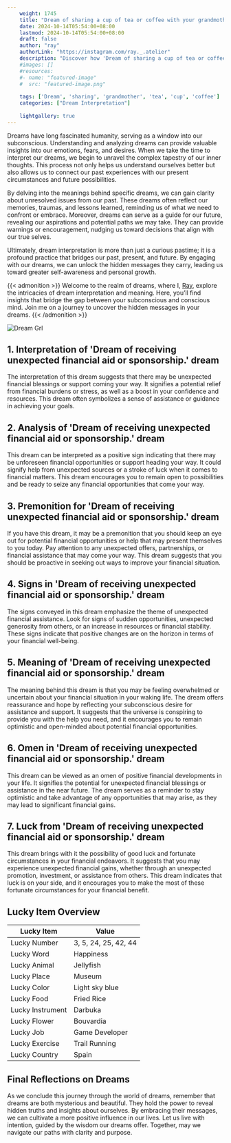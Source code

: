 ```yaml
---
    weight: 1745
    title: "Dream of sharing a cup of tea or coffee with your grandmother."  # Assuming 'title' column exists
    date: 2024-10-14T05:54:00+08:00
    lastmod: 2024-10-14T05:54:00+08:00
    draft: false
    author: "ray"
    authorLink: "https://instagram.com/ray._.atelier"
    description: "Discover how 'Dream of sharing a cup of tea or coffee with your grandmother.' can interpret your future and uncover its significant meanings in your life."
    #images: []
    #resources:
    #- name: "featured-image"
    #  src: "featured-image.png"
    
    tags: ['Dream', 'sharing', 'grandmother', 'tea', 'cup', 'coffee']
    categories: ["Dream Interpretation"]
    
    lightgallery: true
---
```

    
Dreams have long fascinated humanity, serving as a window into our subconscious. Understanding and analyzing dreams can provide valuable insights into our emotions, fears, and desires. When we take the time to interpret our dreams, we begin to unravel the complex tapestry of our inner thoughts. This process not only helps us understand ourselves better but also allows us to connect our past experiences with our present circumstances and future possibilities.

By delving into the meanings behind specific dreams, we can gain clarity about unresolved issues from our past. These dreams often reflect our memories, traumas, and lessons learned, reminding us of what we need to confront or embrace. Moreover, dreams can serve as a guide for our future, revealing our aspirations and potential paths we may take. They can provide warnings or encouragement, nudging us toward decisions that align with our true selves.

Ultimately, dream interpretation is more than just a curious pastime; it is a profound practice that bridges our past, present, and future. By engaging with our dreams, we can unlock the hidden messages they carry, leading us toward greater self-awareness and personal growth.

{{< admonition >}}
Welcome to the realm of dreams, where I, [Ray](https://instagram.com/ray._.atelier), explore the intricacies of dream interpretation and meaning. Here, you’ll find insights that bridge the gap between your subconscious and conscious mind. Join me on a journey to uncover the hidden messages in your dreams.
{{< /admonition >}}

![Dream Grl](https://cdn.pixabay.com/photo/2017/11/02/03/35/gothic-2910057_1280.jpg "Dream Grl")

## 1. Interpretation of 'Dream of receiving unexpected financial aid or sponsorship.' dream
 The interpretation of this dream suggests that there may be unexpected financial blessings or support coming your way. It signifies a potential relief from financial burdens or stress, as well as a boost in your confidence and resources. This dream often symbolizes a sense of assistance or guidance in achieving your goals.

## 2. Analysis of 'Dream of receiving unexpected financial aid or sponsorship.' dream
 This dream can be interpreted as a positive sign indicating that there may be unforeseen financial opportunities or support heading your way. It could signify help from unexpected sources or a stroke of luck when it comes to financial matters. This dream encourages you to remain open to possibilities and be ready to seize any financial opportunities that come your way.

## 3. Premonition for 'Dream of receiving unexpected financial aid or sponsorship.' dream
 If you have this dream, it may be a premonition that you should keep an eye out for potential financial opportunities or help that may present themselves to you today. Pay attention to any unexpected offers, partnerships, or financial assistance that may come your way. This dream suggests that you should be proactive in seeking out ways to improve your financial situation.

## 4. Signs in 'Dream of receiving unexpected financial aid or sponsorship.' dream
 The signs conveyed in this dream emphasize the theme of unexpected financial assistance. Look for signs of sudden opportunities, unexpected generosity from others, or an increase in resources or financial stability. These signs indicate that positive changes are on the horizon in terms of your financial well-being.

## 5. Meaning of 'Dream of receiving unexpected financial aid or sponsorship.' dream
 The meaning behind this dream is that you may be feeling overwhelmed or uncertain about your financial situation in your waking life. The dream offers reassurance and hope by reflecting your subconscious desire for assistance and support. It suggests that the universe is conspiring to provide you with the help you need, and it encourages you to remain optimistic and open-minded about potential financial opportunities.

## 6. Omen in 'Dream of receiving unexpected financial aid or sponsorship.' dream
 This dream can be viewed as an omen of positive financial developments in your life. It signifies the potential for unexpected financial blessings or assistance in the near future. The dream serves as a reminder to stay optimistic and take advantage of any opportunities that may arise, as they may lead to significant financial gains.

## 7. Luck from 'Dream of receiving unexpected financial aid or sponsorship.' dream
 This dream brings with it the possibility of good luck and fortunate circumstances in your financial endeavors. It suggests that you may experience unexpected financial gains, whether through an unexpected promotion, investment, or assistance from others. This dream indicates that luck is on your side, and it encourages you to make the most of these fortunate circumstances for your financial benefit.

## Lucky Item Overview
| Lucky Item          | Value              |
|---------------|--------------------|
| Lucky Number        | 3, 5, 24, 25, 42, 44  |
| Lucky Word          | Happiness |
| Lucky Animal        | Jellyfish |
| Lucky Place         | Museum     |
| Lucky Color         | Light sky blue     |
| Lucky Food          | Fried Rice      |
| Lucky Instrument    | Darbuka |
| Lucky Flower        | Bouvardia    |
| Lucky Job           | Game Developer       |
| Lucky Exercise      | Trail Running  |
| Lucky Country       | Spain    |


##  Final Reflections on Dreams

As we conclude this journey through the world of dreams, remember that dreams are both mysterious and beautiful. They hold the power to reveal hidden truths and insights about ourselves. By embracing their messages, we can cultivate a more positive influence in our lives. Let us live with intention, guided by the wisdom our dreams offer. Together, may we navigate our paths with clarity and purpose.
